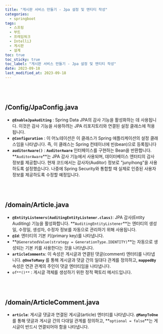 ```yaml
---
title: "게시판 서비스 만들기 - Jpa 설정 및 엔티티 작성"
categories:
  - springboot
tags:
  - 스프링
  - 부트
  - 프레임워크
  - IntelliJ
  - 게시판
  - 설계
toc: true
toc_sticky: true
toc_label: "게시판 서비스 만들기 - Jpa 설정 및 엔티티 작성"
date: 2023-09-18
last_modified_at: 2023-09-18
---
```


<br/>
<br/>

## /Config/JpaConfig.java

<script src="https://gist.github.com/junyihong/0161c5ab00b67c8886c20c594c5b2eda.js"></script>

- **`@EnableJpaAuditing`** : Spring Data JPA의 감사 기능을 활성화하는 데 사용됩니다. 이것은 감사 기능을 사용하려는 JPA 리포지토리와 연결된 설정 클래스에 적용됩니다.
- **`@Configuration`** : 이 어노테이션은 이 클래스가 Spring 애플리케이션의 설정 클래스임을 나타냅니다. 즉, 이 클래스는 Spring 컨테이너에 빈(bean)으로 등록됩니다
- **`auditorAware()`** : **`AuditorAware`** 인터페이스를 구현하는 Bean을 반환합니다. **`AuditorAware`**는 JPA 감사 기능에서 사용되며, 데이터베이스 엔터티의 감사 정보를 제공합니다. 현재 코드에서는 감사자(Auditor) 정보로 "junyihong"을 사용하도록 설정했습니다. 나중에 Spring Security와 통합할 때 실제로 인증된 사용자 정보를 제공하도록 수정할 예정입니다.

<br/>
<br/>

## /domain/Article.java

<script src="https://gist.github.com/junyihong/86ccd3e04eb56d5e12df040c28e22d1d.js"></script>

- **`@EntityListeners(AuditingEntityListener.class)`**: JPA 감사(Entity Auditing) 기능을 활성화합니다. **`AuditingEntityListener`**는 엔터티의 생성일, 수정일, 생성자, 수정자 정보를 자동으로 관리하기 위해 사용됩니다.
- **`@Id`**: 엔터티의 기본 키(primary key)를 나타냅니다.
- **`@GeneratedValue(strategy = GenerationType.IDENTITY)`**는 자동으로 생성되는 기본 키를 사용한다는 것을 나타냅니다.
- **`articleComments`**: 이 속성은 게시글과 연결된 댓글(comment) 엔터티를 나타냅니다. **`@OneToMany`** 를 통해 게시글과 댓글 간의 일대다 관계를 정의하고, **`mappedBy`** 속성은 연관 관계의 주인이 댓글 엔터티임을 나타냅니다.
- `of**()**` : 게시글 객체를 생성하기 위한 정적 팩토리 메서드입니다.

<br/>
<br/>

## /domain/ArticleComment.java

<script src="https://gist.github.com/junyihong/b25bef12409067a6e572b843d6618ba4.js"></script>

- **`article`**: 게시글 댓글과 연결된 게시글(article) 엔터티를 나타냅니다. **`@ManyToOne`** 를 통해 댓글과 게시글 간의 다대일 관계를 정의하고, **`optional = false`**는 게시글이 반드시 연결되어야 함을 나타냅니다.
